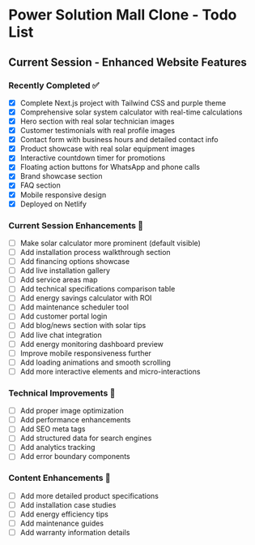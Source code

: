 # Power Solution Mall Clone - Todo List

## Current Session - Enhanced Website Features

### Recently Completed ✅
- [x] Complete Next.js project with Tailwind CSS and purple theme
- [x] Comprehensive solar system calculator with real-time calculations
- [x] Hero section with real solar technician images
- [x] Customer testimonials with real profile images
- [x] Contact form with business hours and detailed contact info
- [x] Product showcase with real solar equipment images
- [x] Interactive countdown timer for promotions
- [x] Floating action buttons for WhatsApp and phone calls
- [x] Brand showcase section
- [x] FAQ section
- [x] Mobile responsive design
- [x] Deployed on Netlify

### Current Session Enhancements 🔄
- [ ] Make solar calculator more prominent (default visible)
- [ ] Add installation process walkthrough section
- [ ] Add financing options showcase
- [ ] Add live installation gallery
- [ ] Add service areas map
- [ ] Add technical specifications comparison table
- [ ] Add energy savings calculator with ROI
- [ ] Add maintenance scheduler tool
- [ ] Add customer portal login
- [ ] Add blog/news section with solar tips
- [ ] Add live chat integration
- [ ] Add energy monitoring dashboard preview
- [ ] Improve mobile responsiveness further
- [ ] Add loading animations and smooth scrolling
- [ ] Add more interactive elements and micro-interactions

### Technical Improvements 🔧
- [ ] Add proper image optimization
- [ ] Add performance enhancements
- [ ] Add SEO meta tags
- [ ] Add structured data for search engines
- [ ] Add analytics tracking
- [ ] Add error boundary components

### Content Enhancements 📝
- [ ] Add more detailed product specifications
- [ ] Add installation case studies
- [ ] Add energy efficiency tips
- [ ] Add maintenance guides
- [ ] Add warranty information details
